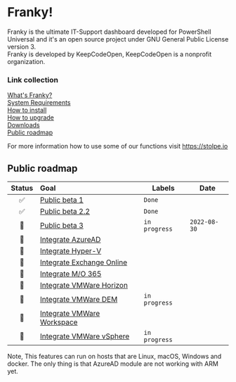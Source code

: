 # Franky!
Franky is the ultimate IT-Support dashboard developed for PowerShell Universal and it's an open source project under GNU General Public License version 3.  
Franky is developed by KeepCodeOpen, KeepCodeOpen is a nonprofit organization.  

### Link collection
[What's Franky?](https://stolpe.io/whats-franky/)  
[System Requirements](https://stolpe.io/system-requirements/)  
[How to install](https://stolpe.io/franky-installation-instructions/)  
[How to upgrade](https://www.keepcodeopen.com/how-to-upgrade-franky/)  
[Downloads](https://stolpe.io/franky-download/)  
[Public roadmap](https://stolpe.io/franky-roadmap/)  
  
For more information how to use some of our functions visit <https://stolpe.io>  

## Public roadmap
| Status | Goal | Labels | Date |
| :---: | :--- | --- | --- |
| ✅ | [Public beta 1](https://github.com/KeepCodeOpen/Franky/releases/tag/v1.0-Beta1) |`Done`| |
| ✅ | [Public beta 2.2](https://github.com/rstolpe/Franky/releases/tag/v1.0-Beta2.2) |`Done`| |
| 🚀 | [Public beta 3]() |`in progress`|`2022-08-30`|
| 🚀 | [Integrate AzureAD]() | | |
| 🚀 | [Integrate Hyper-V]() | | |
| 🚀 | [Integrate Exchange Online]() | | |
| 🚀 | [Integrate M/O 365]() | | |
| 🚀 | [Integrate VMWare Horizon]() | | |
| 🚀 | [Integrate VMWare DEM]() |`in progress`| |
| 🚀 | [Integrate VMWare Workspace]() | | |
| 🚀 | [Integrate VMWare vSphere]() |`in progress`| |  
  
Note, This features can run on hosts that are Linux, macOS, Windows and docker. The only thing is that AzureAD module are not working with ARM yet.  